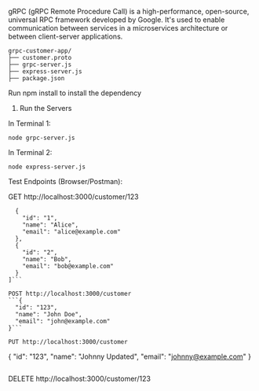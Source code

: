 gRPC (gRPC Remote Procedure Call) is a high-performance, open-source, universal RPC framework developed by Google. It's used to enable communication between services in a microservices architecture or between client-server applications.

```
grpc-customer-app/
├── customer.proto
├── grpc-server.js
├── express-server.js
├── package.json
```

Run npm install to install the dependency


1. Run the Servers

In Terminal 1:
```
node grpc-server.js
```



In Terminal 2:
```
node express-server.js
```

Test Endpoints (Browser/Postman):

GET http://localhost:3000/customer/123

```[
  {
    "id": "1",
    "name": "Alice",
    "email": "alice@example.com"
  },
  {
    "id": "2",
    "name": "Bob",
    "email": "bob@example.com"
  }
]```

POST http://localhost:3000/customer
```{
  "id": "123",
  "name": "John Doe",
  "email": "john@example.com"
}```

PUT http://localhost:3000/customer

```
{
  "id": "123",
  "name": "Johnny Updated",
  "email": "johnny@example.com"
}

```

```
DELETE http://localhost:3000/customer/123
```
